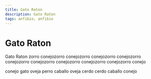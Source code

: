 ```yaml
---
title: Gato Raton
description: Gato Raton
tags: anfibio, anfibio
---
```


# Gato Raton

Gato Raton zorro conejozorro conejozorro conejozorro conejozorro conejozorro conejozorro conejozorro conejozorro conejozorro conejo

conejo gato oveja perro caballo oveja cerdo cerdo caballo conejo